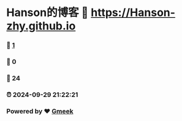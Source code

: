 # Hanson的博客 :link: https://Hanson-zhy.github.io 
### :page_facing_up: [1](https://Hanson-zhy.github.io/tag.html) 
### :speech_balloon: 0 
### :hibiscus: 24 
### :alarm_clock: 2024-09-29 21:22:21 
### Powered by :heart: [Gmeek](https://github.com/Meekdai/Gmeek)
